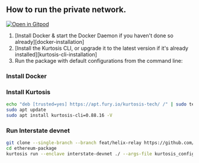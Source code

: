 ## How to run the private network.
[![Open in Gitpod](https://gitpod.io/button/open-in-gitpod.svg)](https://gitpod.io/new/?editor=code#https://github.com/ethpandaops/ethereum-package)
1. [Install Docker & start the Docker Daemon if you haven't done so already][docker-installation]
2. [Install the Kurtosis CLI, or upgrade it to the latest version if it's already installed][kurtosis-cli-installation]
3. Run the package with default configurations from the command line:

### Install Docker

### Install Kurtosis
```bash
echo "deb [trusted=yes] https://apt.fury.io/kurtosis-tech/ /" | sudo tee /etc/apt/sources.list.d/kurtosis.list
sudo apt update
sudo apt install kurtosis-cli=0.88.16 -V
```

### Run Interstate devnet
```bash
git clone --single-branch --branch feat/helix-relay https://github.com/eqx-labs/ethereum-package.git
cd ethereum-package
kurtosis run --enclave interstate-devnet ./ --args-file kurtosis_config.yaml
```